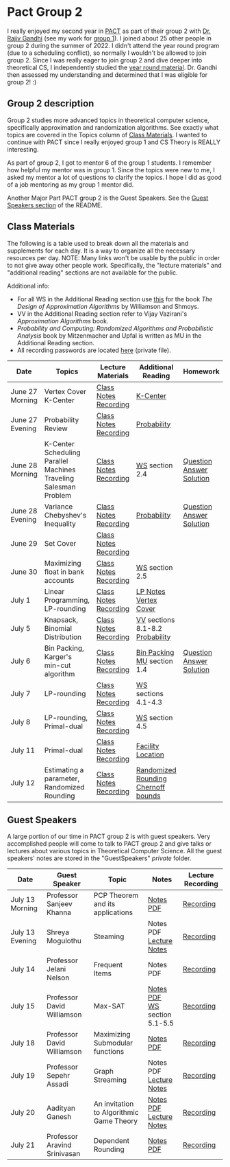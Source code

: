 # Pact Group 2

I really enjoyed my second year in [PACT](https://algorithmicthinking.org/overview) as part of their group 2 with [Dr. Rajiv Gandhi](https://directory.seas.upenn.edu/rajiv-gandhi/) (see my work for [group 1](https://github.com/asubramanian08/PACT-Group-1)). I joined about 25 other people in group 2 during the summer of 2022. I didn't attend the year round program (due to a scheduling conflict), so normally I wouldn't be allowed to join group 2. Since I was really eager to join group 2 and dive deeper into theoretical CS, I independently studied the [year round material](https://g.co/kgs/4D6Ewu). Dr. Gandhi then assessed my understanding and determined that I was eligible for group 2! :)

## Group 2 description

Group 2 studies more advanced topics in theoretical computer science, specifically approximation and randomization algorithms. See exactly what topics are covered in the Topics column of [Class Materials](https://github.com/asubramanian08/PACT-Group-2#class-materials). I wanted to continue with PACT since I really enjoyed group 1 and CS Theory is REALLY interesting.

As part of group 2, I got to mentor 6 of the group 1 students. I remember how helpful my mentor was in group 1. Since the topics were new to me, I asked my mentor a lot of questions to clarify the topics. I hope I did as good of a job mentoring as my group 1 mentor did.

Another Major Part PACT group 2 is the Guest Speakers. See the [Guest Speakers section](https://github.com/asubramanian08/PACT-Group-2/blob/master/README.md#guest-speakers) of the README.

## Class Materials

The following is a table used to break down all the materials and supplements for each day. It is a way to organize all the necessary resources per day. NOTE: Many links won't be usable by the public in order to not give away other people work. Specifically, the "lecture materials" and "additional reading" sections are not available for the public.

Additional info:
* For all WS in the Additional Reading section use [this](https://www.designofapproxalgs.com/book.pdf) for the book *The Design of Approximation Algorithms* by Williamson and Shmoys.
* VV in the Additional Reading section refer to Vijay Vazirani's *Approximation Algorithms* book.
* *Probability and Computing: Randomized Algorithms and Probabilistic Analysis* book by Mitzenmacher and Upfal is written as MU in the Additional Reading section.
* All recording passwords are located [here](RecordingPasswords.md) (private file).

Date | Topics | Lecture Materials | Additional Reading | Homework
--- | --- | --- | --- | ---
June 27 Morning | Vertex Cover<br>K-Center | [Class Notes](ClassNotes/06-27M.pdf)<br>[Recording](https://upenn.zoom.us/rec/share/Kv-FydsFFRbgw6Q_EdXadtJZ5Hv1ya5aBFzGvt5JalvYhMnss4HsmiCGGOVjV_p9.WJ05fW_K1tm7A0Al) | [K-Center](AdditionalReading/kcenter.pdf) |
June 27 Evening | Probability Review | [Class Notes](ClassNotes/06-27E.pdf)<br>[Recording](https://upenn.zoom.us/rec/share/P2D8jrgY5AxhrzjfoonQgjTDjAgp459b_oI9eNmOSizl4iMVPcXLdgZ9F012hiQE.CkNmerKC6D2vh5qM) | [Probability](AdditionalReading/probability.pdf) |
June 28 Morning | K-Center<br>Scheduling Parallel Machines<br>Traveling Salesman Problem | [Class Notes](ClassNotes/06-28M.pdf)<br>[Recording](https://upenn.zoom.us/rec/share/qONLLsIb3pNlA8zgTkth9C-A0IqPIKP2mo2-WwdsU3uAm0ZqLhd_6sMxJ2Sth04R.iJg_2qZEm8RgzcI4) | [WS](AdditionalReading/ApproxAlgoDesign.pdf) section 2.4 | [Question](HW_Questions/HW1.pdf)<br>[Answer](HW_Answers/HW1.md)<br>[Solution](HW_Solutions/HW1.pdf)
June 28 Evening | Variance<br>Chebyshev's Inequality | [Class Notes](ClassNotes/06-28E.pdf)<br>[Recording](https://upenn.zoom.us/rec/share/Mpu1zhl71n-dL82zEf6SmmaK4hmfWk8jQQ5X-AVs1UzLCByq8TkMoTDF9C2NS-HM.LoKh-dLD9sbqm1Ri) | [Probability](AdditionalReading/probability.pdf) | [Question](HW_Questions/HW2.pdf)<br>[Answer](HW_Answers/HW2.md)<br>[Solution](HW_Solutions/HW2.pdf)
June 29 | Set Cover | [Class Notes](ClassNotes/06-29.pdf)<br>[Recording](https://upenn.zoom.us/rec/share/Ok8Ku88cJkG4rwznXZ1oOtl52ZLSmiNJkw7OTnX21eH2Tlx79G_6DYZvn4YxSdLa.YRWX4fAzn9dcFApY) | | |
June 30 | Maximizing float in bank accounts | [Class Notes](ClassNotes/06-30.pdf)<br>[Recording](https://upenn.zoom.us/rec/share/xLfeqb_PmV4a4TFPfD7LmNQzwm7wcs6iydsyf4yH02Qd7ejg6jET27PEEJmc3c0g.qwNDvGi7Y0QYeQpZ) | [WS](AdditionalReading/ApproxAlgoDesign.pdf) section 2.5 |
July 1 | Linear Programming, LP-rounding | [Class Notes](ClassNotes/07-01.pdf)<br>[Recording](https://upenn.zoom.us/rec/share/LLmCkyKa-U--Q9MmNjQWXGg9tylWKkmQ6GPo7o0CXHiIAi7cQMmBC9ea7Y5xDRnF.asBeU19zlagAeUuD) | [LP Notes](AdditionalReading/lp.pdf)<br>[Vertex Cover](AdditionalReading/vcRounding.pdf) |
July 5 | Knapsack, Binomial Distribution | [Class Notes](ClassNotes/07-05.pdf)<br>[Recording](https://upenn.zoom.us/rec/share/TntdWv6NIpvV-LoPSym95gUUlcbCdJgKnqM1oCGRSdqmukmLK5g2oUtTZjDwRCSe.gi2GnJn604oXY55l) | [VV](AdditionalReading/ApproximationAlgorithms.pdf) sections 8.1-8.2<br>[Probability](AdditionalReading/probability.pdf) |
July 6 | Bin Packing, Karger's min-cut algorithm | [Class Notes](ClassNotes/07-06.pdf)<br>[Recording](https://upenn.zoom.us/rec/share/WMc0FLpxBwqPALeJdWue93q0Ji-YDDc1drfaGuobYTEzY1YWF5G-AW0nwO06Hy9L.qpkD8pufC6bYlr9g) | [Bin Packing](AdditionalReading/binPacking.pdf)<br>[MU](AdditionalReading/Probability_RandAlgo.pdf) section 1.4 | [Question](HW_Questions/HW3.pdf)<br>[Answer](HW_Answers/HW3.md)<br>[Solution](HW_Solutions/HW3.pdf)
July 7 | LP-rounding | [Class Notes](ClassNotes/07-07.pdf)<br>[Recording](https://upenn.zoom.us/rec/share/dq-JvAkZDCOrrC5e27WpcjbZN9RbgUptFluiS6QbVeIIuBhRCZBtHlo_1eA9jrFJ.LXzL7I63kVazPdDr) | [WS](AdditionalReading/ApproxAlgoDesign.pdf) sections 4.1-4.3 |
July 8 | LP-rounding, Primal-dual | [Class Notes](ClassNotes/07-08.pdf)<br>[Recording](https://upenn.zoom.us/rec/share/s3KZerj5FVM6283B6H3EB3Jmva3kns-XAVjZ1HndJ_6CAEYaCtF1HbUEwvGPyTjn.PLiMBI4BS98L6QtH) | [WS](AdditionalReading/ApproxAlgoDesign.pdf) section 4.5 |
July 11 | Primal-dual | [Class Notes](ClassNotes/07-11.pdf)<br>[Recording](https://upenn.zoom.us/rec/share/vmnGKd-_oOZtCUUosaCcDpcECk5ynKBvzFj0CdA-Wouz3P1Z8pIOIXoaPzPKxbVe.nvIm5gBZLzMvgDRG) | [Facility Location](AdditionalReading/facilityLocation.pdf) |
July 12 | Estimating a parameter, Randomized Rounding | [Class Notes](ClassNotes/07-12.pdf)<br>[Recording](https://upenn.zoom.us/rec/share/pMnOIE_ALt357os7CFNOsLrG2vxV1HVy4DDUmo_nTU1249ldzd7PfydrS88-Dx4F.2BQA3ITgaKPgdY5D) | [Randomized Rounding](AdditionalReading/randomizedrounding.pdf)<br> [Chernoff bounds](AdditionalReading/chernoff.pdf) |

## Guest Speakers
A large portion of our time in PACT group 2 is with guest speakers. Very accomplished people will come to talk to PACT group 2 and give talks or lectures about various topics in Theoretical Computer Science. All the guest speakers' notes are stored in the "GuestSpeakers" *private* folder.

Date | Guest Speaker | Topic | Notes | Lecture Recording
--- | --- | --- | --- | ---
July 13 Morning | Professor Sanjeev Khanna | PCP Theorem and its applications | [Notes PDF](GuestSpeakers/sanjeevPCPNotes.pdf) | [Recording](https://upenn.zoom.us/rec/share/ZukQYQOwuO3tTSlNMDBKVpMiFCI9DdvA9l-tHBxZBar3VEFGr6keeZpswSWWMAA.ducs6fYznFSVBkZF)
July 13 Evening | Shreya Mogulothu | Steaming | Notes PDF<br>[Lecture Notes](GuestSpeakers/streamingLecturenotes.pdf) | [Recording](https://upenn.zoom.us/rec/share/X3PWg6nk69Nh3fnTHPfcj4oQZ0hFV19LKZhLJnsCDBqp2ZmJnwzxkyxHZpcxI4hD.7cSwZWMMY3hEMSJm)
July 14 | Professor Jelani Nelson | Frequent Items | Notes PDF | [Recording](https://upenn.zoom.us/rec/share/u5Mx4eWjGmvbQq6LyxF-KakUpTWZ8h--r9yDZQOWJ3T5_DAUCT-pcoRsNBJU5oJ1.IkeEFUKh8EucHVD5)
July 15 | Professor David Williamson | Max-SAT | [Notes PDF](GuestSpeakers/dpwMaxSat.pdf)<br>[WS](AdditionalReading/ApproxAlgoDesign.pdf) section 5.1-5.5 | [Recording](https://upenn.zoom.us/rec/share/UPDViKvV7JdbFz3xqMtuakiymns34iQQB2cjQ-m-nGq-igF96wYP_GhLIzpRTSo5.pgouJ-xIpi9lQ4j9)
July 18 | Professor David Williamson | Maximizing Submodular functions | [Notes PDF](GuestSpeakers/dpwSubmodularFns.pdf) | [Recording](https://upenn.zoom.us/rec/share/U4xw87MADWoiST6zXrKsBdajRPFQuQNGrw_8YC9eGzFwUmyWXIFapidSDG5c8N0k.ZSti4bG0PuICDPMn)
July 19 | Professor Sepehr Assadi | Graph Streaming | Notes PDF<br>[Lecture Notes](GuestSpeakers/lec1.pdf) | [Recording](https://upenn.zoom.us/rec/share/1gqb6U9mnpHNB_HCVFAOJ0Vz08sPZ9iaQsEkeM5g9pmWLhT8pzkqTFMk2iXpRmmv.tGvdc07w6eqzbH0e)
July 20 | Aadityan Ganesh | An invitation to Algorithmic Game Theory | [Notes PDF](GuestSpeakers/AGT.pdf)<br>[Lecture Notes](GuestSpeakers/l11.pdf) | [Recording](https://upenn.zoom.us/rec/share/HMq2cJUzQOUmM-kMA_pQ-S4IkqFWr9G_OYn2ZFqO3B_CVyICCCMCKYgMqKuhTFPQ.cHxzY6Avs8d5CFho)
July 21 | Professor Aravind Srinivasan | Dependent Rounding | [Notes PDF](GuestSpeakers/dep-round.pdf) | [Recording](https://upenn.zoom.us/rec/share/4u2mEBAlE9DOCeqEEoTJ81VpzodtUMaLeKSaCyBVvuAWJm0342XpZjmgC4Hc81GW.pUgyu1a6o1IND7JG)